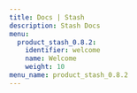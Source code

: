 ```yaml
---
title: Docs | Stash
description: Stash Docs
menu:
  product_stash_0.8.2:
    identifier: welcome
    name: Welcome
    weight: 10
menu_name: product_stash_0.8.2
---
```

